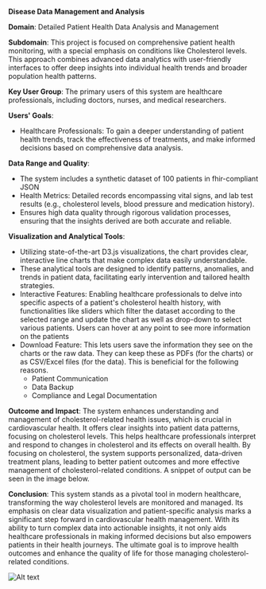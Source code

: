 **Disease Data Management and Analysis**

**Domain**: Detailed Patient Health Data Analysis and Management

**Subdomain**: This project is focused on comprehensive patient health monitoring, with a special emphasis on conditions like Cholesterol levels. This approach combines advanced data analytics with user-friendly interfaces to offer deep insights into individual health trends and broader population health patterns.

**Key User Group**: The primary users of this system are healthcare professionals, including doctors, nurses, and medical researchers.

**Users' Goals**:
   - Healthcare Professionals: To gain a deeper understanding of patient health trends, track the effectiveness of treatments, and make informed decisions based on comprehensive data analysis.

**Data Range and Quality**:
   - The system includes a synthetic dataset of 100 patients in fhir-compliant JSON
   - Health Metrics: Detailed records encompassing vital signs, and lab test results (e.g., cholesterol levels, blood pressure and medication history).
   - Ensures high data quality through rigorous validation processes, ensuring that the insights derived are both accurate and reliable.

**Visualization and Analytical Tools**:
   - Utilizing state-of-the-art D3.js visualizations, the chart provides clear, interactive line charts that make complex data easily understandable.
   - These analytical tools are designed to identify patterns, anomalies, and trends in patient data, facilitating early intervention and tailored health strategies.
   - Interactive Features: Enabling healthcare professionals to delve into specific aspects of a patient's cholesterol health history, with functionalities like sliders which filter the dataset according to the selected range and update the chart as well as drop-down to select various patients. Users can hover at any point to see more information on the patients
   - Download Feature: This lets users save the information they see on the charts or the raw data. They can keep these as PDFs (for the charts) or as CSV/Excel files (for the data). This is beneficial for the following reasons.
     - Patient Communication
     - Data Backup
     - Compliance and Legal Documentation

**Outcome and Impact**:
The system enhances understanding and management of cholesterol-related health issues, which is crucial in cardiovascular health. It offers clear insights into patient data patterns, focusing on cholesterol levels. This helps healthcare professionals interpret and respond to changes in cholesterol and its effects on overall health. By focusing on cholesterol, the system supports personalized, data-driven treatment plans, leading to better patient outcomes and more effective management of cholesterol-related conditions. A snippet of output can be seen in the image below. 

**Conclusion**:
This system stands as a pivotal tool in modern healthcare, transforming the way cholesterol levels are monitored and managed. Its emphasis on clear data visualization and patient-specific analysis marks a significant step forward in cardiovascular health management. With its ability to turn complex data into actionable insights, it not only aids healthcare professionals in making informed decisions but also empowers patients in their health journeys. The ultimate goal is to improve health outcomes and enhance the quality of life for those managing cholesterol-related conditions. 





![Alt text](https://github.com/Ekanem-obo/Disease-Data-Management-and-Analysis/blob/main/icm.png)

